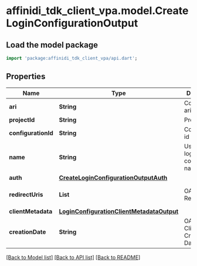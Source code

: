 # affinidi_tdk_client_vpa.model.CreateLoginConfigurationOutput

## Load the model package

```dart
import 'package:affinidi_tdk_client_vpa/api.dart';
```

## Properties

| Name                | Type                                                                                    | Description                           | Notes                 |
| ------------------- | --------------------------------------------------------------------------------------- | ------------------------------------- | --------------------- |
| **ari**             | **String**                                                                              | Configuration ari                     |
| **projectId**       | **String**                                                                              | Project id                            |
| **configurationId** | **String**                                                                              | Configuration id                      | [optional]            |
| **name**            | **String**                                                                              | User defined login configuration name |
| **auth**            | [**CreateLoginConfigurationOutputAuth**](CreateLoginConfigurationOutputAuth.md)         |                                       |
| **redirectUris**    | **List<String>**                                                                        | OAuth 2.0 Redirect URIs               | [default to const []] |
| **clientMetadata**  | [**LoginConfigurationClientMetadataOutput**](LoginConfigurationClientMetadataOutput.md) |                                       |
| **creationDate**    | **String**                                                                              | OAuth 2.0 Client Creation Date        |

[[Back to Model list]](../README.md#documentation-for-models) [[Back to API list]](../README.md#documentation-for-api-endpoints) [[Back to README]](../README.md)
